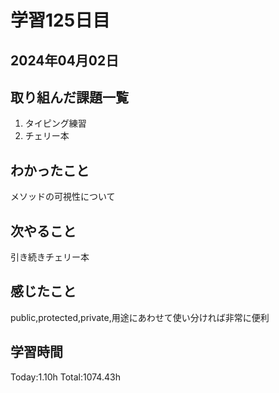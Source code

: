 # 学習125日目
## 2024年04月02日
## 取り組んだ課題一覧
1. タイピング練習
2. チェリー本
## わかったこと
メソッドの可視性について
## 次やること
引き続きチェリー本
## 感じたこと
public,protected,private,用途にあわせて使い分ければ非常に便利
## 学習時間
 Today:1.10h
 Total:1074.43h
